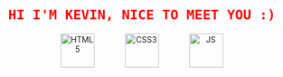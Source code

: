 <!-- Texte en rouge, uppercase, style code -->
<h1 align="center">
  <code><span style="color:red;">HI I'M KEVIN, NICE TO MEET YOU :)</span></code>
</h1>

<!-- Logos centrés avec plus d'espacement -->
<p align="center">
  <img src="https://cdn.jsdelivr.net/gh/devicons/devicon/icons/html5/html5-original.svg" alt="HTML5" width="60" style="margin: 0 25px;"/>
  <img src="https://cdn.jsdelivr.net/gh/devicons/devicon/icons/css3/css3-original.svg" alt="CSS3" width="60" style="margin: 0 25px;"/>
  <img src="https://cdn.jsdelivr.net/gh/devicons/devicon/icons/javascript/javascript-original.svg" alt="JS" width="60" style="margin: 0 25px;"/>
  <!-- <img src="https://cdn.jsdelivr.net/gh/devicons/devicon/icons/php/php-original.svg" alt="PHP" width="60" style="margin: 0 25px;"/> -->
</p>
